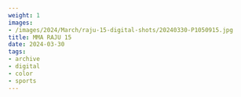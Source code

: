```yaml
---
weight: 1
images:
- /images/2024/March/raju-15-digital-shots/20240330-P1050915.jpg
title: MMA RAJU 15
date: 2024-03-30
tags:
- archive
- digital
- color
- sports
---
```

